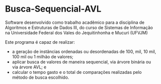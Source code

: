 # Busca-Sequencial-AVL
<p>Software desenvolvido como trabalho acadêmico para a disciplina de Algoritmos e Estruturas de Dados III, do curso de Sistemas de Informação na Universidade Federal dos Vales do Jequitinhonha e Mucuri (UFVJM)</p>

<p>Este programa é capaz de realizar:

<ul>
<li>a geração de instâncias ordenadas ou desordenadas de 100, mil, 10 mil, 100 mil ou 1 milhão de valores;</li>
<li>aplicar busca de valores de maneira sequencial, via árvore binária ou via árvore AVL; e</li>
<li>calcular o tempo gasto e o total de comparações realizadas pelo método de busca escolhido.</li>
</ul>
  </p>
